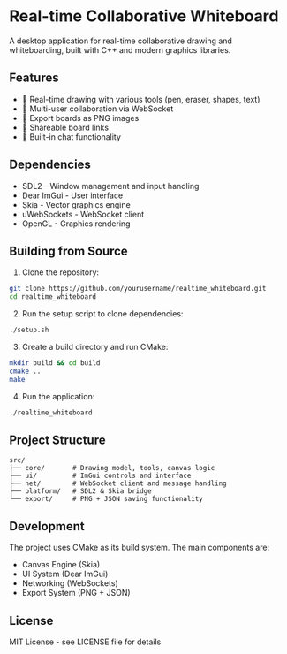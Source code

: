 # Real-time Collaborative Whiteboard

A desktop application for real-time collaborative drawing and whiteboarding, built with C++ and modern graphics libraries.

## Features

- 🎨 Real-time drawing with various tools (pen, eraser, shapes, text)
- 👥 Multi-user collaboration via WebSocket
- 💾 Export boards as PNG images
- 🔗 Shareable board links
- 💬 Built-in chat functionality

## Dependencies

- SDL2 - Window management and input handling
- Dear ImGui - User interface
- Skia - Vector graphics engine
- uWebSockets - WebSocket client
- OpenGL - Graphics rendering

## Building from Source

1. Clone the repository:
```bash
git clone https://github.com/yourusername/realtime_whiteboard.git
cd realtime_whiteboard
```

2. Run the setup script to clone dependencies:
```bash
./setup.sh
```

3. Create a build directory and run CMake:
```bash
mkdir build && cd build
cmake ..
make
```

4. Run the application:
```bash
./realtime_whiteboard
```

## Project Structure

```
src/
├── core/       # Drawing model, tools, canvas logic
├── ui/         # ImGui controls and interface
├── net/        # WebSocket client and message handling
├── platform/   # SDL2 & Skia bridge
└── export/     # PNG + JSON saving functionality
```

## Development

The project uses CMake as its build system. The main components are:

- Canvas Engine (Skia)
- UI System (Dear ImGui)
- Networking (WebSockets)
- Export System (PNG + JSON)

## License

MIT License - see LICENSE file for details 